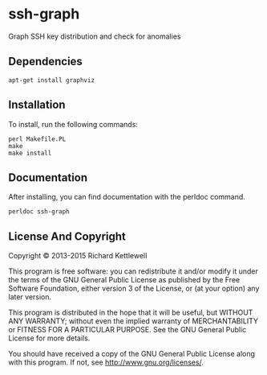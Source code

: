ssh-graph
=========

Graph SSH key distribution and check for anomalies

Dependencies
------------

    apt-get install graphviz

Installation
------------

To install, run the following commands:

    perl Makefile.PL
    make
    make install

Documentation
-------------

After installing, you can find documentation with the perldoc command.

    perldoc ssh-graph


License And Copyright
---------------------

Copyright © 2013-2015 Richard Kettlewell

This program is free software: you can redistribute it and/or modify
it under the terms of the GNU General Public License as published by
the Free Software Foundation, either version 3 of the License, or
(at your option) any later version.

This program is distributed in the hope that it will be useful,
but WITHOUT ANY WARRANTY; without even the implied warranty of
MERCHANTABILITY or FITNESS FOR A PARTICULAR PURPOSE.  See the
GNU General Public License for more details.

You should have received a copy of the GNU General Public License
along with this program.  If not, see <http://www.gnu.org/licenses/>.
